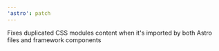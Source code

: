 ```yaml
---
'astro': patch
---
```


Fixes duplicated CSS modules content when it's imported by both Astro files and framework components
